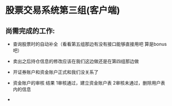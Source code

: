 # 股票交易系统第三组(客户端)

## 尚需完成的工作:

- 查询股票时的自动补全（看看第五组那边有没有接口能够直接用吧 算是bonus吧） 
- 卖出之后持仓信息的修改应该在我们这边做还是在第四组那边做
- 开证券账户和资金账户正式和我们没关系了

- 资金账户的审核 结果 1审核通过，建立资金账户表  2审核未通过，删除用户表内的信息
-  